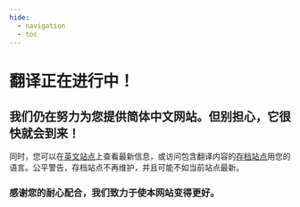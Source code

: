 ```yaml
---
hide:
  - navigation
  - toc
---
```


# 翻译正在进行中！
## 我们仍在努力为您提供简体中文网站。但别担心，它很快就会到来！

同时，您可以在[英文站点](https://gtfs.org)上查看最新信息，或访问包含翻译内容的[存档站点](https://old.gtfs.org/zh)用您的语言。公平警告，存档站点不再维护，并且可能不如当前站点最新。

### 感谢您的耐心配合，我们致力于使本网站变得更好。